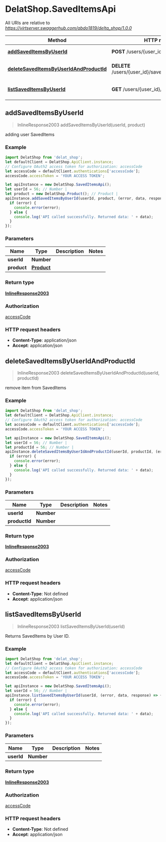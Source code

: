 # DelatShop.SavedItemsApi

All URIs are relative to *https://virtserver.swaggerhub.com/abdo1819/delta_shop/1.0.0*

Method | HTTP request | Description
------------- | ------------- | -------------
[**addSavedItemsByUserId**](SavedItemsApi.md#addSavedItemsByUserId) | **POST** /users/{user_id}/saved_items | adding user SavedItems
[**deleteSavedItemsByUserIdAndProductId**](SavedItemsApi.md#deleteSavedItemsByUserIdAndProductId) | **DELETE** /users/{user_id}/saved_items/{product_id} | remove item from SavedItems
[**listSavedItemsByUserId**](SavedItemsApi.md#listSavedItemsByUserId) | **GET** /users/{user_id}/saved_items | Returns SavedItems by User ID.



## addSavedItemsByUserId

> InlineResponse2003 addSavedItemsByUserId(userId, product)

adding user SavedItems

### Example

```javascript
import DelatShop from 'delat_shop';
let defaultClient = DelatShop.ApiClient.instance;
// Configure OAuth2 access token for authorization: accessCode
let accessCode = defaultClient.authentications['accessCode'];
accessCode.accessToken = 'YOUR ACCESS TOKEN';

let apiInstance = new DelatShop.SavedItemsApi();
let userId = 56; // Number | 
let product = new DelatShop.Product(); // Product | 
apiInstance.addSavedItemsByUserId(userId, product, (error, data, response) => {
  if (error) {
    console.error(error);
  } else {
    console.log('API called successfully. Returned data: ' + data);
  }
});
```

### Parameters


Name | Type | Description  | Notes
------------- | ------------- | ------------- | -------------
 **userId** | **Number**|  | 
 **product** | [**Product**](Product.md)|  | 

### Return type

[**InlineResponse2003**](InlineResponse2003.md)

### Authorization

[accessCode](../README.md#accessCode)

### HTTP request headers

- **Content-Type**: application/json
- **Accept**: application/json


## deleteSavedItemsByUserIdAndProductId

> InlineResponse2003 deleteSavedItemsByUserIdAndProductId(userId, productId)

remove item from SavedItems

### Example

```javascript
import DelatShop from 'delat_shop';
let defaultClient = DelatShop.ApiClient.instance;
// Configure OAuth2 access token for authorization: accessCode
let accessCode = defaultClient.authentications['accessCode'];
accessCode.accessToken = 'YOUR ACCESS TOKEN';

let apiInstance = new DelatShop.SavedItemsApi();
let userId = 56; // Number | 
let productId = 56; // Number | 
apiInstance.deleteSavedItemsByUserIdAndProductId(userId, productId, (error, data, response) => {
  if (error) {
    console.error(error);
  } else {
    console.log('API called successfully. Returned data: ' + data);
  }
});
```

### Parameters


Name | Type | Description  | Notes
------------- | ------------- | ------------- | -------------
 **userId** | **Number**|  | 
 **productId** | **Number**|  | 

### Return type

[**InlineResponse2003**](InlineResponse2003.md)

### Authorization

[accessCode](../README.md#accessCode)

### HTTP request headers

- **Content-Type**: Not defined
- **Accept**: application/json


## listSavedItemsByUserId

> InlineResponse2003 listSavedItemsByUserId(userId)

Returns SavedItems by User ID.

### Example

```javascript
import DelatShop from 'delat_shop';
let defaultClient = DelatShop.ApiClient.instance;
// Configure OAuth2 access token for authorization: accessCode
let accessCode = defaultClient.authentications['accessCode'];
accessCode.accessToken = 'YOUR ACCESS TOKEN';

let apiInstance = new DelatShop.SavedItemsApi();
let userId = 56; // Number | 
apiInstance.listSavedItemsByUserId(userId, (error, data, response) => {
  if (error) {
    console.error(error);
  } else {
    console.log('API called successfully. Returned data: ' + data);
  }
});
```

### Parameters


Name | Type | Description  | Notes
------------- | ------------- | ------------- | -------------
 **userId** | **Number**|  | 

### Return type

[**InlineResponse2003**](InlineResponse2003.md)

### Authorization

[accessCode](../README.md#accessCode)

### HTTP request headers

- **Content-Type**: Not defined
- **Accept**: application/json

